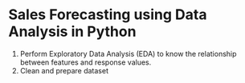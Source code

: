 # Sales Forecasting using Data Analysis in Python <br>

1. Perform Exploratory Data Analysis (EDA) to know the relationship between features and response values.
2. Clean and prepare dataset

